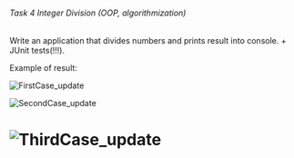 ###### Task 4 Integer Division (OOP, algorithmization)

Write an application that divides numbers and prints result into console. + JUnit tests(!!!).

Example of result:

![FirstCase_update](https://git.foxminded.com.ua/nikita.strokach/task4_division/uploads/132cdb6ec46f78348292aa9de89b1e5e/FirstCase_update.PNG)

![SecondCase_update](https://git.foxminded.com.ua/nikita.strokach/task4_division/uploads/b4ff5a9fcec11260e10f018871bf9d57/SecondCase_update.PNG)

![ThirdCase_update](https://git.foxminded.com.ua/nikita.strokach/task4_division/uploads/cb695a53c9796fb188f63d6583099287/ThirdCase_update.PNG)
=======

